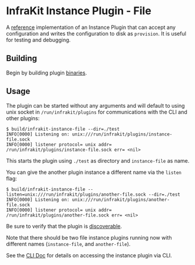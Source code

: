 InfraKit Instance Plugin - File
===============================


A [reference](../../../README.md#reference-implementations) implementation of an Instance Plugin that can accept any
configuration and writes the configuration to disk as `provision`.  It is useful for testing and debugging.

## Building

Begin by building plugin [binaries](../../../README.md#binaries).

## Usage

The plugin can be started without any arguments and will default to using unix socket in
`/run/infrakit/plugins` for communications with the CLI and other plugins:

```
$ build/infrakit-instance-file --dir=./test
INFO[0000] Listening on: unix:///run/infrakit/plugins/instance-file.sock
INFO[0000] listener protocol= unix addr= /run/infrakit/plugins/instance-file.sock err= <nil>
```

This starts the plugin using `./test` as directory and `instance-file` as name.

You can give the another plugin instance a different name via the `listen` flag:
```
$ build/infrakit-instance-file --listen=unix:///run/infrakit/plugins/another-file.sock --dir=./test
INFO[0000] Listening on: unix:///run/infrakit/plugins/another-file.sock
INFO[0000] listener protocol= unix addr= /run/infrakit/plugins/another-file.sock err= <nil>
```

Be sure to verify that the plugin is [discoverable](../../../cmd/cli/README.md#list-plugins).

Note that there should be two file instance plugins running now with different names
(`instance-file`, and `another-file`).

See the [CLI Doc](/cmd/cli/README.md) for details on accessing the instance plugin via CLI.

